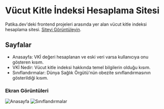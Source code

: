 # Vücut Kitle İndeksi Hesaplama Sitesi

Patika.dev'deki frontend projeleri arasında yer alan vücut kitle indeksi hesaplama sitesi.
[Siteyi Görüntüleyin](https://github.com/facebook/create-react-app).

## Sayfalar

- Anasayfa: VKİ değeri hesaplanan ve eski veri varsa kullanıcıya onu gösteren kısım.
- VKİ Nedir: Vücut kitle indeksi hakkında temel bilgilerin olduğu kısım.
- Sınıflandırmalar: Dünya Sağlık Örgütü'nün obezite sınıflandırmasının gösterildiği kısım.

### Ekran Görüntüleri

![Anasayfa](http://localhost:3000)
![Sınıflandırmalar](http://localhost:3000)
